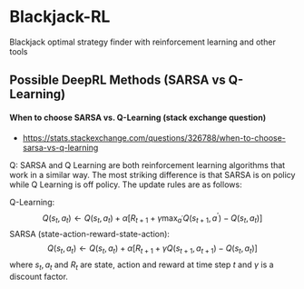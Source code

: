 # Blackjack-RL
Blackjack optimal strategy finder with reinforcement learning and other tools

## Possible DeepRL Methods (SARSA vs Q-Learning)

#### When to choose SARSA vs. Q-Learning (stack exchange question)
* https://stats.stackexchange.com/questions/326788/when-to-choose-sarsa-vs-q-learning

Q: SARSA and Q Learning are both reinforcement learning algorithms that work in a similar way. The most striking difference is that SARSA is on policy while Q Learning is off policy. The update rules are as follows:

Q-Learning:
$$
    Q(s_t,a_t) \leftarrow Q(s_t,a_t) + \alpha [ R_{t+1}+\gamma \max_{a^'}Q(s_{t+1},a^')-Q(s_t,a_t) ]
$$
SARSA (state-action-reward-state-action):
$$
    Q(s_t,a_t) \leftarrow Q(s_t,a_t) + \alpha [ R_{t+1}+\gamma Q(s_{t+1},a_{t+1})-Q(s_t,a_t) ]
$$
where $s_t,a_t$ and $R_t$ are state, action and reward at time step $t$ and $\gamma$ is a discount factor.